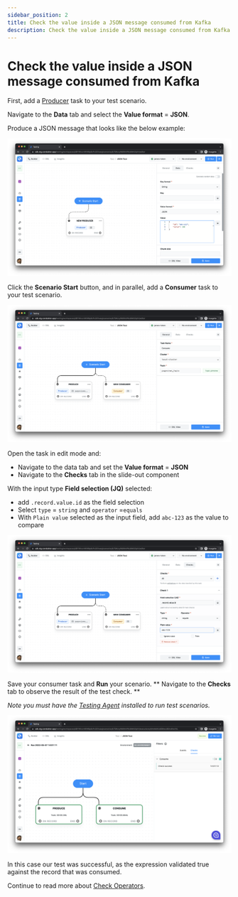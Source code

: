 ```yaml
---
sidebar_position: 2
title: Check the value inside a JSON message consumed from Kafka
description: Check the value inside a JSON message consumed from Kafka in Conduktor Testing.
---
```


# Check the value inside a JSON message consumed from Kafka

First, add a [Producer](/platform/testing/features/building-tests/tasks/producer-task/) task to your test scenario.&#x20;

Navigate to the **Data** tab and select the **Value format** = **JSON**.

Produce a JSON message that looks like the below example:

![](<../../../../assets/image (113).png>)

Click the **Scenario Start** button, and in parallel, add a **Consumer** task to your test scenario.

![](<../../../../assets/image (50).png>)

Open the task in edit mode and:

- Navigate to the data tab and set the **Value format** = **JSON**
- Navigate to the **Checks** tab in the slide-out component&#x20;

With the input type **Field selection (JQ)** selected:

- add `.record.value.id` as the field selection
- Select `type` = `string` and `operator` =`equals`&#x20;
- With `Plain value` selected as the input field, add `abc-123` as the value to compare

![](<../../../../assets/image (28).png>)

Save your consumer task and **Run** your scenario. ** Navigate to the **Checks** tab to observe the result of the test check. **&#x20;

_Note you must have the_ [_Testing Agent_](/platform/testing/getting-started/install-the-testing-agent/) _installed to run test scenarios._

![](<../../../../assets/image (104).png>)

In this case our test was successful, as the expression validated true against the record that was consumed.&#x20;

Continue to read more about [Check Operators](/platform/testing/features/building-tests/test-checks/check-operators/).
